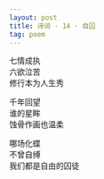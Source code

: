 ```yaml
---
layout: post
title: 诗词 · 14 · 自囚
tag: poem
---
```


七情成执<br />
六欲泣苦<br />
修行本为人生秀

千年回望<br />
谁的星眸<br />
蚀骨作画也温柔

哪场化蝶<br />
不曾自缚<br />
我们都是自由的囚徒